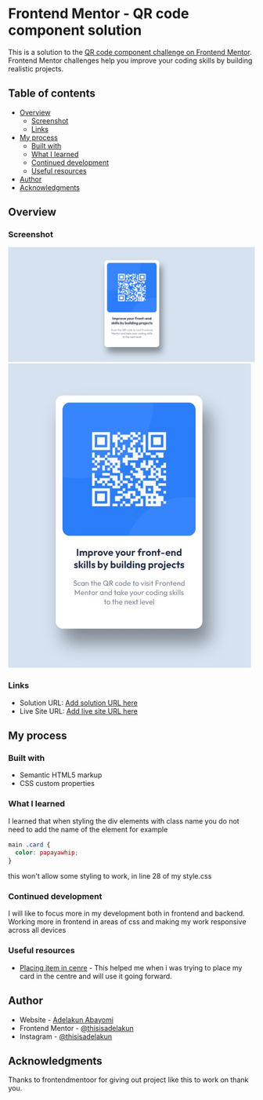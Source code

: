 # Frontend Mentor - QR code component solution

This is a solution to the [QR code component challenge on Frontend Mentor](https://www.frontendmentor.io/challenges/qr-code-component-iux_sIO_H). Frontend Mentor challenges help you improve your coding skills by building realistic projects. 

## Table of contents

- [Overview](#overview)
  - [Screenshot](#screenshot)
  - [Links](#links)
- [My process](#my-process)
  - [Built with](#built-with)
  - [What I learned](#what-i-learned)
  - [Continued development](#continued-development)
  - [Useful resources](#useful-resources)
- [Author](#author)
- [Acknowledgments](#acknowledgments)


## Overview

### Screenshot

![](./Screenshots/Desktop%20Screenshot.jpg)
![](./Screenshots/Mobile%20Screenshot%20.jpg)

### Links

- Solution URL: [Add solution URL here](https://your-solution-url.com)
- Live Site URL: [Add live site URL here](https://your-live-site-url.com)

## My process

### Built with

- Semantic HTML5 markup
- CSS custom properties


### What I learned

I learned that when styling the div elements with class name you do not need to add the name of the element for example 


```css
main .card {
  color: papayawhip;
}
```
this won't allow some styling to work, in line 28 of my style.css

### Continued development

I will like to focus more in my development both in frontend and backend. Working more in frontend in areas of css and making my work responsive across all devices

### Useful resources

- [Placing item in cenre](https://www.w3.org/Style/Examples/007/center.en.tmpl) - This helped me when i was trying to place my card in the centre and will use it going forward.

## Author

- Website - [Adelakun Abayomi](https://adelakunportfolio.netlify.app/)
- Frontend Mentor - [@thisisadelakun](https://www.frontendmentor.io/profile/thisisadelakun)
- Instagram - [@thisisadelakun](https://www.instagram.com/thisisadelakun)



## Acknowledgments

Thanks to frontendmentoor for giving out project like this to work on thank you.
